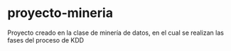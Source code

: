 # proyecto-mineria
Proyecto creado en la clase de minería de datos, en el cual se realizan las fases del proceso de KDD
